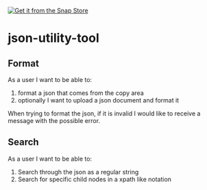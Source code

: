 [![Get it from the Snap Store](https://snapcraft.io/static/images/badges/en/snap-store-black.svg)](https://snapcraft.io/json-tool)

# json-utility-tool

## Format

As a user I want to be able to:

1. format a json that comes from the copy area
2. optionally I want to upload a json document and format it

When trying to format the json, if it is invalid I would like to receive a message with the possible error.

## Search

As a user I want to be able to:

1. Search through the json as a regular string
2. Search for specific child nodes in a xpath like notation

